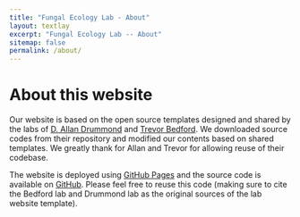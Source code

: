 ```yaml
---
title: "Fungal Ecology Lab - About"
layout: textlay
excerpt: "Fungal Ecology Lab -- About"
sitemap: false
permalink: /about/
---
```


# About this website

Our website is based on the open source templates designed and shared by the labs of [D. Allan Drummond](http://www.allanlab.org/aboutwebsite.html) and [Trevor Bedford](http://bedford.io/misc/about/). We downloaded source codes from their repository and modified our contents based on shared templates. We greatly thank for Allan and Trevor for allowing reuse of their codebase. 

The website is deployed using [GitHub Pages](https://sanderslab.github.io) and the source code is available on [GitHub](https://github.com/sanderslab). Please feel free to reuse this code (making sure to cite the Bedford lab and Drummond lab as the original sources of the lab website template).



